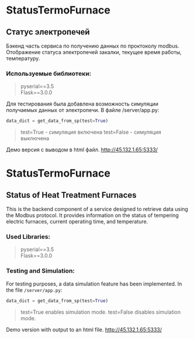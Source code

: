 # StatusTermoFurnace
## Статус электропечей

Бэкенд часть сервиса по получению данных по проктоколу modbus.
Отображение статуса электропечей закалки, текущее время работы, температуру.

### Используемые библиотeки:
>pyserial==3.5  
>Flask==3.0.0  


Для тестирования была добавлена возможность симуляции
получаемых данных от электропечи.
В файле /server/app.py: 
```python
data_dict = get_data_from_sp(test=True)
```
>test=True - симуляция включена
>test=False - симуляция выключена

Демо версия с выводом в html файл.
http://45.132.1.65:5333/



# StatusTermoFurnace
## Status of Heat Treatment Furnaces

This is the backend component of a service designed to retrieve data using the Modbus protocol. 
It provides information on the status of tempering electric furnaces, current operating time, and temperature.

### Used Libraries:
>pyserial==3.5  
>Flask==3.0.0  

### Testing and Simulation:
For testing purposes, a data simulation feature has been implemented. In the file `/server/app.py`:

```python
data_dict = get_data_from_sp(test=True)
```
>test=True enables simulation mode.
>test=False disables simulation mode.


Demo version with output to an html file.
http://45.132.1.65:5333/
